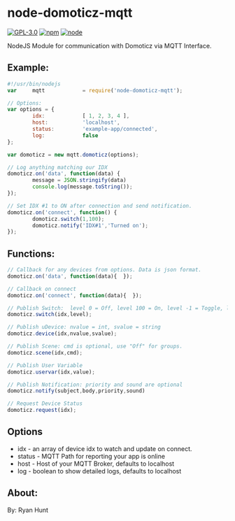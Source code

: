 # node-domoticz-mqtt

[![GPL-3.0](https://img.shields.io/badge/license-GPL-blue.svg)]()
[![npm](https://img.shields.io/npm/v/npm.svg)]()
[![node](https://img.shields.io/node/v/gh-badges.svg)]()

NodeJS Module for communication with Domoticz via MQTT Interface.

## Example:
```javascript
#!/usr/bin/nodejs
var     mqtt            = require('node-domoticz-mqtt');

// Options:
var options = {
        idx:            [ 1, 2, 3, 4 ],
        host:           'localhost',
        status:         'example-app/connected',
        log:            false
};

var domoticz = new mqtt.domoticz(options);

// Log anything matching our IDX
domoticz.on('data', function(data) {
        message = JSON.stringify(data)
        console.log(message.toString());
});

// Set IDX #1 to ON after connection and send notification.
domoticz.on('connect', function() {
        domoticz.switch(1,100);
        domoticz.notify('IDX#1','Turned on');
});
```

## Functions:
```javascript
// Callback for any devices from options. Data is json format.
domoticz.on('data', function(data){  });

// Callback on connect
domoticz.on('connect', function(data){  });

// Publish Switch:  level 0 = Off, level 100 = On, level -1 = Toggle, level 1-99 = Set Level
domoticz.switch(idx,level);

// Publish uDevice: nvalue = int, svalue = string
domoticz.device(idx,nvalue,svalue);

// Publish Scene: cmd is optional, use "Off" for groups.
domoticz.scene(idx,cmd);

// Publish User Variable
domoticz.uservar(idx,value);

// Publish Notification: priority and sound are optional
domoticz.notify(subject,body,priority,sound)

// Request Device Status
domoticz.request(idx);
```

## Options
* idx - an array of device idx to watch and update on connect.
* status - MQTT Path for reporting your app is online 
* host - Host of your MQTT Broker, defaults to localhost
* log - boolean to show detailed logs, defaults to localhost

## About:
By: Ryan Hunt
